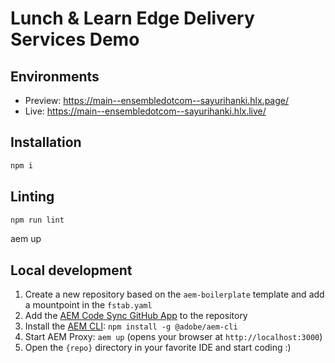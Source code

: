 # Lunch & Learn Edge Delivery Services Demo

## Environments
- Preview: https://main--ensembledotcom--sayurihanki.hlx.page/
- Live: https://main--ensembledotcom--sayurihanki.hlx.live/

## Installation

```sh
npm i
```

## Linting

```sh
npm run lint
```
aem up

## Local development

1. Create a new repository based on the `aem-boilerplate` template and add a mountpoint in the `fstab.yaml`
1. Add the [AEM Code Sync GitHub App](https://github.com/apps/aem-code-sync) to the repository
1. Install the [AEM CLI](https://github.com/adobe/helix-cli): `npm install -g @adobe/aem-cli`
1. Start AEM Proxy: `aem up` (opens your browser at `http://localhost:3000`)
1. Open the `{repo}` directory in your favorite IDE and start coding :)
